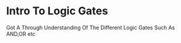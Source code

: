 # Intro To Logic Gates

Got A Through Understanding Of The Different Logic Gates Such As AND,OR etc
